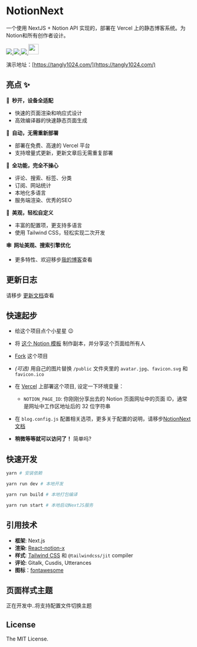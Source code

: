 # NotionNext

一个使用 NextJS + Notion API 实现的，部署在 Vercel 上的静态博客系统。为Notion和所有创作者设计。

<p>
  <a aria-label="GitHub commit activity" href="https://github.com/tangly1024/NotionNext/commits/main" title="GitHub commit activity">
    <img src="https://img.shields.io/github/commit-activity/m/tangly1024/NotionNext?style=for-the-badge"/>
  </a>
  <a aria-label="GitHub contributors" href="https://github.com/tangly1024/NotionNext/graphs/contributors" title="GitHub contributors">
    <img src="https://img.shields.io/github/contributors/tangly1024/NotionNext?color=orange&style=for-the-badge"/>
  </a>
  <a aria-label="Build status" href="#" title="Build status">
    <img src="https://img.shields.io/github/deployments/tangly1024/NotionNext/Production?logo=Vercel&style=for-the-badge"/>
  </a>
  <a aria-label="Powered by Vercel" href="https://vercel.com?utm_source=Craigary&utm_campaign=oss" title="Powered by Vercel">
    <img src="https://www.datocms-assets.com/31049/1618983297-powered-by-vercel.svg" height="28"/>
  </a>
</p>

演示地址：[https://tangly1024.com/](https://tangly1024.com/)

## 亮点 ✨

**🚀 &nbsp;秒开，设备全适配**

- 快速的页面渲染和响应式设计
- 高效编译器的快速静态页面生成

**🤖 &nbsp;自动，无需重新部署**

- 部署在免费、高速的 Vercel 平台
- 支持增量式更新，更新文章后无需重复部署

**🚙 &nbsp;全功能，完全不操心**

- 评论、搜索、标签、分类
- 订阅、网站统计
- 本地化多语言
- 服务端渲染、优秀的SEO

**🎨 &nbsp;美观，轻松自定义**

- 丰富的配置项，更支持多语言
- 使用 Tailwind CSS，轻松实现二次开发

**🕸 &nbsp;网址美观、搜索引擎优化**
- 更多特性、欢迎移步[我的博客](https://tangly1024.com/article/notion-next)查看

## 更新日志
请移步 [更新文档](https://docs.tangly1024.com/zh/changelog)查看

## 快速起步

- 给这个项目点个小星星 😉
- 将 [这个 Notion 模板](https://tanghh.notion.site/02ab3b8678004aa69e9e415905ef32a5) 制作副本，并分享这个页面给所有人
- [Fork](https://github.com/tangly1024/NotionNext/fork) 这个项目
- _(可选)_ 用自己的图片替换 `/public` 文件夹里的 `avatar.jpg`、`favicon.svg` 和 `favicon.ico`
- 在 [Vercel](https://vercel.com) 上部署这个项目, 设定一下环境变量：
  - `NOTION_PAGE_ID`: 你刚刚分享出去的 Notion 页面网址中的页面 ID，通常是网址中工作区地址后的 32 位字符串
- 在 `blog.config.js` 配置相关选项，更多关于配置的说明，请移步[NotionNext文档](https://docs.tangly1024.com/zh)

- **稍微等等就可以访问了！** 简单吗?


## 快速开发

```bash
yarn # 安装依赖

yarn run dev # 本地开发

yarn run build # 本地打包编译

yarn run start # 本地启动NextJS服务

```

## 引用技术

- **框架**: Next.js
- **渲染**: [React-notion-x](https://github.com/NotionX/react-notion-x)
- **样式**: [Tailwind CSS](https://www.tailwindcss.cn/) 和 `@tailwindcss/jit` compiler
- **评论**: Gitalk, Cusdis, Utterances
- **图标**：[fontawesome](https://fontawesome.com/v5.15/icons?d=gallery)

## 页面样式主题
正在开发中..将支持配置文件切换主题

## License

The MIT License.
